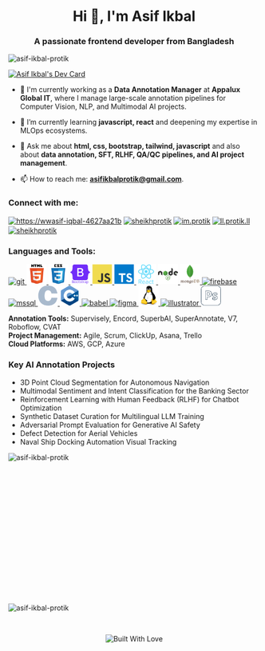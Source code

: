<h1 align="center">Hi 👋, I'm Asif Ikbal</h1>
<h3 align="center">A passionate frontend developer from Bangladesh</h3>

<p align="left"> <img src="https://komarev.com/ghpvc/?username=asif-ikbal-protik&label=Profile%20views&color=0e75b6&style=flat" alt="asif-ikbal-protik" /> </p>

<a href="https://app.daily.dev/improtik"><img src="https://api.daily.dev/devcards/bcb69db389ba4f72a25b5dbdbcf80be0.png?r=r3l" width="300" alt="Asif Ikbal's Dev Card"/></a>

- 🔭 I'm currently working as a **Data Annotation Manager** at **Appalux Global IT**, where I manage large-scale annotation pipelines for Computer Vision, NLP, and Multimodal AI projects.

- 🌱 I’m currently learning **javascript, react** and deepening my expertise in MLOps ecosystems.

- 💬 Ask me about **html, css, bootstrap, tailwind, javascript** and also about **data annotation, SFT, RLHF, QA/QC pipelines, and AI project management**.

- 📫 How to reach me: **asifikbalprotik@gmail.com**.

<h3 align="left">Connect with me:</h3>
<p align="left">
<a href="https://linkedin.com/in/https://wwasif-iqbal-4627aa21b" target="blank"><img align="center" src="https://raw.githubusercontent.com/rahuldkjain/github-profile-readme-generator/master/src/images/icons/Social/linked-in-alt.svg" alt="https://wwasif-iqbal-4627aa21b" height="30" width="40" /></a>
<a href="https://stackoverflow.com/users/sheikhprotik" target="blank"><img align="center" src="https://raw.githubusercontent.com/rahuldkjain/github-profile-readme-generator/master/src/images/icons/Social/stack-overflow.svg" alt="sheikhprotik" height="30" width="40" /></a>
<a href="https://fb.com/im.protik" target="blank"><img align="center" src="https://raw.githubusercontent.com/rahuldkjain/github-profile-readme-generator/master/src/images/icons/Social/facebook.svg" alt="im.protik" height="30" width="40" /></a>
<a href="https://instagram.com/ll.protik.ll" target="blank"><img align="center" src="https://raw.githubusercontent.com/rahuldkjain/github-profile-readme-generator/master/src/images/icons/Social/instagram.svg" alt="ll.protik.ll" height="30" width="40" /></a>
<a href="https://dev.to/sheikhprotik" target="blank"><img align="center" src="https://cdn.jsdelivr.net/npm/simple-icons@3.0.1/icons/dev-dot-to.svg" alt="sheikhprotik" height="30" width="40" /></a>
</p>

<h3 align="left">Languages and Tools:</h3>
<p align="left">
<a href="https://git-scm.com/" target="_blank"> <img src="https://www.vectorlogo.zone/logos/git-scm/git-scm-icon.svg" alt="git" width="40" height="40"/> </a>
<a href="https://www.w3.org/html/" target="_blank"> <img src="https://raw.githubusercontent.com/devicons/devicon/master/icons/html5/html5-original-wordmark.svg" alt="html5" width="40" height="40"/> </a>
<a href="https://www.w3schools.com/css/" target="_blank"> <img src="https://raw.githubusercontent.com/devicons/devicon/master/icons/css3/css3-original-wordmark.svg" alt="css3" width="40" height="40"/> </a>
<a href="https://getbootstrap.com" target="_blank"> <img src="https://raw.githubusercontent.com/devicons/devicon/master/icons/bootstrap/bootstrap-plain-wordmark.svg" alt="bootstrap" width="40" height="40"/> </a>
<a href="https://developer.mozilla.org/en-US/docs/Web/JavaScript" target="_blank"> <img src="https://raw.githubusercontent.com/devicons/devicon/master/icons/javascript/javascript-original.svg" alt="javascript" width="40" height="40"/> </a>
<a href="https://www.typescriptlang.org/" target="_blank"> <img src="https://raw.githubusercontent.com/devicons/devicon/master/icons/typescript/typescript-original.svg" alt="typescript" width="40" height="40"/> </a>
<a href="https://reactjs.org/" target="_blank"> <img src="https://raw.githubusercontent.com/devicons/devicon/master/icons/react/react-original-wordmark.svg" alt="react" width="40" height="40"/>
<a href="https://nodejs.org" target="_blank"> <img src="https://raw.githubusercontent.com/devicons/devicon/master/icons/nodejs/nodejs-original-wordmark.svg" alt="nodejs" width="40" height="40"/> </a>
<a href="https://www.mongodb.com/" target="_blank"> <img src="https://raw.githubusercontent.com/devicons/devicon/master/icons/mongodb/mongodb-original-wordmark.svg" alt="mongodb" width="40" height="40"/> </a>
<a href="https://firebase.google.com/" target="_blank"> <img src="https://www.vectorlogo.zone/logos/firebase/firebase-icon.svg" alt="firebase" width="40" height="40"/> </a>
<a href="https://www.microsoft.com/en-us/sql-server" target="_blank"> <img src="https://www.svgrepo.com/show/303229/microsoft-sql-server-logo.svg" alt="mssql" width="40" height="40"/> </a>
<a href="https://www.cprogramming.com/" target="_blank"> <img src="https://raw.githubusercontent.com/devicons/devicon/master/icons/c/c-original.svg" alt="c" width="40" height="40"/> </a>
<a href="https://www.w3schools.com/cpp/" target="_blank"> <img src="https://raw.githubusercontent.com/devicons/devicon/master/icons/cplusplus/cplusplus-original.svg" alt="cplusplus" width="40" height="40"/> </a>
<a href="https://babeljs.io/" target="_blank"> <img src="https://www.vectorlogo.zone/logos/babeljs/babeljs-icon.svg" alt="babel" width="40" height="40"/> </a>
<a href="https://www.figma.com/" target="_blank"> <img src="https://www.vectorlogo.zone/logos/figma/figma-icon.svg" alt="figma" width="40" height="40"/> </a>
<a href="https://www.linux.org/" target="_blank"> <img src="https://raw.githubusercontent.com/devicons/devicon/master/icons/linux/linux-original.svg" alt="linux" width="40" height="40"/> </a>
<a href="https://www.adobe.com/in/products/illustrator.html" target="_blank"> <img src="https://www.vectorlogo.zone/logos/adobe_illustrator/adobe_illustrator-icon.svg" alt="illustrator" width="40" height="40"/> </a>
<a href="https://www.photoshop.com/en" target="_blank"> <img src="https://raw.githubusercontent.com/devicons/devicon/master/icons/photoshop/photoshop-line.svg" alt="photoshop" width="40" height="40"/> </a>
</p>

<p align="left">
    <strong>Annotation Tools:</strong> Supervisely, Encord, SuperbAI, SuperAnnotate, V7, Roboflow, CVAT <br>
    <strong>Project Management:</strong> Agile, Scrum, ClickUp, Asana, Trello <br>
    <strong>Cloud Platforms:</strong> AWS, GCP, Azure
</p>

<h3 align="left">Key AI Annotation Projects</h3>
<ul>
    <li>3D Point Cloud Segmentation for Autonomous Navigation</li>
    <li>Multimodal Sentiment and Intent Classification for the Banking Sector</li>
    <li>Reinforcement Learning with Human Feedback (RLHF) for Chatbot Optimization</li>
    <li>Synthetic Dataset Curation for Multilingual LLM Training</li>
    <li>Adversarial Prompt Evaluation for Generative AI Safety</li>
    <li>Defect Detection for Aerial Vehicles</li>
    <li>Naval Ship Docking Automation Visual Tracking</li>
</ul>

<p><img align="left" src="https://github-readme-stats.vercel.app/api/top-langs?username=asif-ikbal-protik&show_icons=true&locale=en&layout=compact" width="400" height="300" alt="asif-ikbal-protik" /></p>

<p>&nbsp;<img align="center" src="https://github-readme-stats.vercel.app/api?username=asif-ikbal-protik&show_icons=true&locale=en" width="400" height="300" alt="asif-ikbal-protik" /></p>
<br>
<p align="center">
  <img src="https://forthebadge.com/images/badges/built-with-love.png" alt="Built With Love">
</p>
